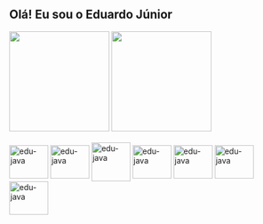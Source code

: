 ## Olá! Eu sou o Eduardo Júnior

<div>
  <img height="180em" src="https://github-readme-stats.vercel.app/api?username=eduardoantoniojunior&show_icons=false&theme=dark" />
  <img height="180em" src="https://github-readme-stats.vercel.app/api/top-langs/?username=eduardoantoniojunior&layout=compact&theme=dark" />
</div>
<div style="display: inline_block">
  <br>
  <img align="center" alt="edu-java" height="60" width="70" src="https://cdn.jsdelivr.net/gh/devicons/devicon@latest/icons/linux/linux-original.svg" />
  <img align="center" alt="edu-java" height="60" width="70" src="https://cdn.jsdelivr.net/gh/devicons/devicon@latest/icons/bash/bash-original.svg" />
  <img align="center" alt="edu-java" height="70" width="70" src="https://dt-cdn.net/hub/logos/zabbix-integration.png" />
  <img align="center" alt="edu-java" height="60" width="70" src="https://cdn.jsdelivr.net/gh/devicons/devicon@latest/icons/git/git-original.svg" />
  <img align="center" alt="edu-java" height="60" width="70" src="https://cdn.jsdelivr.net/gh/devicons/devicon@latest/icons/c/c-original.svg" />
  <img align="center" alt="edu-java" height="60" width="70" src="https://cdn.jsdelivr.net/gh/devicons/devicon@latest/icons/java/java-original.svg" />
  <img align="center" alt="edu-java" height="60" width="70" src="https://cdn.jsdelivr.net/gh/devicons/devicon@latest/icons/mysql/mysql-original.svg" />
</div>
